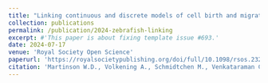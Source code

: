 ```yaml
---
title: "Linking continuous and discrete models of cell birth and migration"
collection: publications
permalink: /publication/2024-zebrafish-linking
excerpt: #'This paper is about fixing template issue #693.'
date: 2024-07-17
venue: 'Royal Society Open Science'
paperurl: 'https://royalsocietypublishing.org/doi/full/10.1098/rsos.232002'
citation: 'Martinson W.D., Volkening A., Schmidtchen M., Venkataraman C., Carrillo J. (2024). &quot;Linking continuous and discrete models of cell birth and migration.&quot; <i>Roy Soc Open Sci</i> 11, 232002. arXiv:2308.16093. DOI: 10.1098/rsos.232002 '
---
```


<!-- The contents above will be part of a list of publications, if the user clicks the link for the publication than the contents of section will be rendered as a full page, allowing you to provide more information about the paper for the reader. When publications are displayed as a single page, the contents of the above "citation" field will automatically be included below this section in a smaller font. -->
